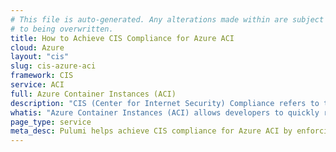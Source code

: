 ```yaml
---
# This file is auto-generated. Any alterations made within are subject
# to being overwritten.
title: How to Achieve CIS Compliance for Azure ACI
cloud: Azure
layout: "cis"
slug: cis-azure-aci
framework: CIS
service: ACI
full: Azure Container Instances (ACI)
description: "CIS (Center for Internet Security) Compliance refers to the adherence to security best practices outlined by the CIS, a nonprofit organization that develops globally recognized security standards. These best practices are known as CIS Controls and CIS Benchmarks, which provide guidelines for securing various technologies and systems, including operating systems, cloud services, network devices, and software."
whatis: "Azure Container Instances (ACI) allows developers to quickly run containers in a serverless environment without managing underlying infrastructure. It provides a simple, scalable platform for running containerized applications on demand, supporting both Linux and Windows containers."
page_type: service
meta_desc: Pulumi helps achieve CIS compliance for Azure ACI by enforcing security, cost, and compliance requirements. Speak with an expert to get started.
---
```


